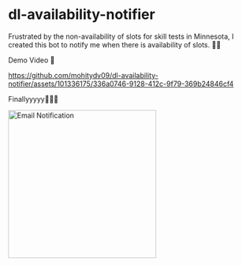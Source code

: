 # dl-availability-notifier

Frustrated by the non-availability of slots for skill tests in Minnesota, I created this bot to notify me when there is availability of slots. 🚀✨

Demo Video 🎥

https://github.com/mohitydv09/dl-availability-notifier/assets/101336175/336a0746-9128-412c-9f79-369b24846cf4


Finallyyyyy🌟🌟🌟

<img src="https://github.com/mohitydv09/dl-availability-notifier/assets/101336175/153035db-30d1-4040-bccd-6bb62698a1d1" alt="Email Notification" width="300">
